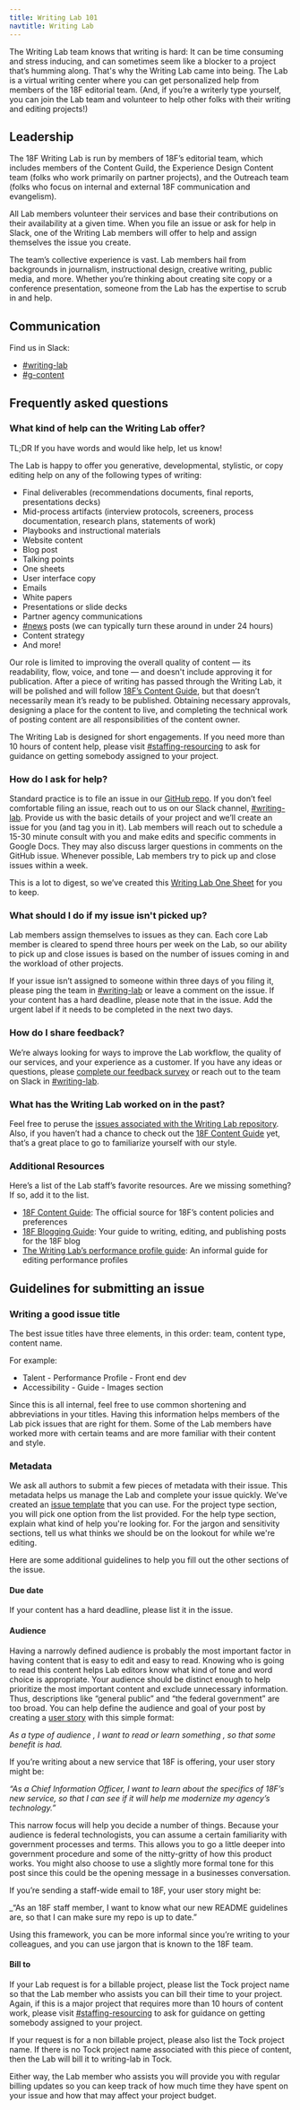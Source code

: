 ```yaml
---
title: Writing Lab 101
navtitle: Writing Lab
---
```


The Writing Lab team knows that writing is hard: It can be time consuming and stress inducing, and can sometimes seem like a blocker to a project that’s humming along. That's why the Writing Lab came into being. The Lab is a virtual writing center where you can get personalized help from members of the 18F editorial team. (And, if you’re a writerly type yourself, you can join the Lab team and volunteer to help other folks with their writing and editing projects!)

## Leadership

The 18F Writing Lab is run by members of 18F’s editorial team, which includes members of the Content Guild, the Experience Design Content team (folks who work primarily on partner projects), and the Outreach team (folks who focus on internal and external 18F communication and evangelism).

All Lab members volunteer their services and base their contributions on their availability at a given time. When you file an issue or ask for help in Slack, one of the Writing Lab members will offer to help and assign themselves the issue you create.

The team’s collective experience is vast. Lab members hail from backgrounds in journalism, instructional design, creative writing, public media, and more. Whether you’re thinking about creating site copy or a conference presentation, someone from the Lab has the expertise to scrub in and help.

## Communication

Find us in Slack:

- [#writing-lab](https://gsa-tts.slack.com/messages/writing-lab)
- [#g-content](https://gsa-tts.slack.com/messages/g-content)

## Frequently asked questions

### What kind of help can the Writing Lab offer?

TL;DR If you have words and would like help, let us know!

The Lab is happy to offer you generative, developmental, stylistic, or copy editing help on any of the following types of writing:

- Final deliverables (recommendations documents, final reports, presentations decks)
- Mid-process artifacts (interview protocols, screeners, process documentation, research plans, statements of work)
- Playbooks and instructional materials
- Website content
- Blog post
- Talking points
- One sheets
- User interface copy
- Emails
- White papers
- Presentations or slide decks
- Partner agency communications
- [#news](https://gsa-tts.slack.com/messages/news/) posts (we can typically turn these around in under 24 hours)
- Content strategy
- And more!

Our role is limited to improving the overall quality of content — its readability, flow, voice, and tone — and doesn't include approving it for publication. After a piece of writing has passed through the Writing Lab, it will be polished and will follow [18F’s Content Guide](https://content-guide.18f.gov/), but that doesn’t necessarily mean it’s ready to be published. Obtaining necessary approvals, designing a place for the content to live, and completing the technical work of posting content are all responsibilities of the content owner.

The Writing Lab is designed for short engagements. If you need more than 10 hours of content help, please visit [#staffing-resourcing](https://gsa-tts.slack.com/messages/staffing-resourcing) to ask for guidance on getting somebody assigned to your project.

### How do I ask for help?

Standard practice is to file an issue in our [GitHub repo](https://github.com/18F/writing-lab). If you don’t feel comfortable filing an issue, reach out to us on our Slack channel, [#writing-lab](https://gsa-tts.slack.com/archives/writing-lab). Provide us with the basic details of your project and we’ll create an issue for you (and tag you in it). Lab members will reach out to schedule a 15-30 minute consult with you and make edits and specific comments in Google Docs. They may also discuss larger questions in comments on the GitHub issue. Whenever possible, Lab members try to pick up and close issues within a week.

This is a lot to digest, so we’ve created this [Writing Lab One Sheet](https://docs.google.com/document/d/1pyP501N6L-mJStTUIhsZ9UQoxy7quzoKND9iibS51ls/edit) for you to keep.

### What should I do if my issue isn't picked up?

Lab members assign themselves to issues as they can. Each core Lab member is cleared to spend three hours per week on the Lab, so our ability to pick up and close issues is based on the number of issues coming in and the workload of other projects.

If your issue isn’t assigned to someone within three days of you filing it, please ping the team in [#writing-lab](https://gsa-tts.slack.com/archives/writing-lab) or leave a comment on the issue. If your content has a hard deadline, please note that in the issue. Add the urgent label if it needs to be completed in the next two days.

### How do I share feedback?

We’re always looking for ways to improve the Lab workflow, the quality of our services, and your experience as a customer. If you have any ideas or questions, please [complete our feedback survey](https://goo.gl/1eSVio) or reach out to the team on Slack in [#writing-lab](https://gsa-tts.slack.com/archives/writing-lab).

### What has the Writing Lab worked on in the past?

Feel free to peruse the [issues associated with the Writing Lab repository](https://github.com/18F/writing-lab/issues). Also, if you haven’t had a chance to check out the [18F Content Guide](https://pages.18f.gov/content-guide/) yet, that’s a great place to go to familiarize yourself with our style.

### Additional Resources

Here’s a list of the Lab staff’s favorite resources. Are we missing something? If so, add it to the list.

- [18F Content Guide](https://content-guide.18f.gov/): The official source for 18F’s content policies and preferences
- [18F Blogging Guide](https://handbook.18f.gov/blogging/): Your guide to writing, editing, and publishing posts for the 18F blog
- [The Writing Lab’s performance profile guide](https://docs.google.com/document/d/1z6oyBG43c-5PkK9rAvWeK_bI0ojQqZIJCt8VcmsW53U/edit): An informal guide for editing performance profiles

## Guidelines for submitting an issue

### Writing a good issue title

The best issue titles have three elements, in this order: team, content type, content name.

For example:

- Talent - Performance Profile - Front end dev
- Accessibility - Guide - Images section

Since this is all internal, feel free to use common shortening and abbreviations in your titles. Having this information helps members of the Lab pick issues that are right for them. Some of the Lab members have worked more with certain teams and are more familiar with their content and style.

### Metadata

We ask all authors to submit a few pieces of metadata with their issue. This metadata helps us manage the Lab and complete your issue quickly. We’ve created an [issue template](https://github.com/18F/writing-lab/issues/new) that you can use. For the project type section, you will pick one option from the list provided. For the help type section, explain what kind of help you're looking for. For the jargon and sensitivity sections, tell us what thinks we should be on the lookout for while we're editing.

Here are some additional guidelines to help you fill out the other sections of the issue.

#### Due date

If your content has a hard deadline, please list it in the issue.

#### Audience

Having a narrowly defined audience is probably the most important factor in having content that is easy to edit and easy to read. Knowing who is going to read this content helps Lab editors know what kind of tone and word choice is appropriate. Your audience should be distinct enough to help prioritize the most important content and exclude unnecessary information. Thus, descriptions like “general public” and “the federal government” are too broad. You can help define the audience and goal of your post by creating a [user story](https://en.wikipedia.org/wiki/User_story) with this simple format:

_As a type of audience , I want to read or learn something , so that some benefit is had._

If you’re writing about a new service that 18F is offering, your user story might be:

_“As a Chief Information Officer, I want to learn about the specifics of 18F’s new service, so that I can see if it will help me modernize my agency’s technology.”_

This narrow focus will help you decide a number of things. Because your audience is federal technologists, you can assume a certain familiarity with government processes and terms. This allows you to go a little deeper into government procedure and some of the nitty-gritty of how this product works. You might also choose to use a slightly more formal tone for this post since this could be the opening message in a businesses conversation.

If you’re sending a staff-wide email to 18F, your user story might be:

\_“As an 18F staff member, I want to know what our new README guidelines are, so that I can make sure my repo is up to date.”

Using this framework, you can be more informal since you’re writing to your colleagues, and you can use jargon that is known to the 18F team.

#### Bill to

If your Lab request is for a billable project, please list the Tock project name so that the Lab member who assists you can bill their time to your project. Again, if this is a major project that requires more than 10 hours of content work, please visit [#staffing-resourcing](https://gsa-tts.slack.com/messages/staffing-resourcing) to ask for guidance on getting somebody assigned to your project.

If your request is for a non billable project, please also list the Tock project name. If there is no Tock project name associated with this piece of content, then the Lab will bill it to writing-lab in Tock.

Either way, the Lab member who assists you will provide you with regular billing updates so you can keep track of how much time they have spent on your issue and how that may affect your project budget.
